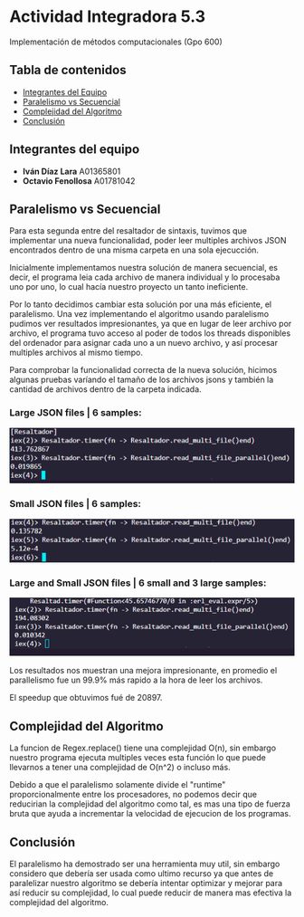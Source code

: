 # Actividad Integradora 5.3
Implementación de métodos computacionales (Gpo 600)
## Tabla de contenidos

- [Integrantes del Equipo](#integrantes-del-equipo)
- [Paralelismo vs Secuencial](#paralelismo-vs-secuencial)
- [Complejidad del Algoritmo](#complejidad-del-algoritmo)
- [Conclusión](#conclusión)

## Integrantes del equipo

 - **Iván Díaz Lara** A01365801 
 - **Octavio Fenollosa** A01781042


## Paralelismo vs Secuencial

Para esta segunda entre del resaltador de sintaxis, tuvimos que implementar una nueva funcionalidad, poder leer multiples archivos JSON encontrados dentro de una misma carpeta en una sola ejecucción.

Inicialmente implementamos nuestra solución de manera secuencial, es decir, el programa leia cada archivo de manera individual y lo procesaba uno por uno, lo cual hacía nuestro proyecto un tanto ineficiente.

Por lo tanto decidimos cambiar esta solución por una más eficiente, el paralelismo. Una vez implementando el algoritmo usando paralelismo pudimos ver resultados impresionantes, ya que en lugar de leer archivo por archivo, el programa tuvo acceso al poder de todos los threads disponibles del ordenador para asignar cada uno a un nuevo archivo, y así procesar multiples archivos al mismo tiempo.

Para comprobar la funcionalidad correcta de la nueva solución, hicimos algunas pruebas varíando el tamaño de los archivos jsons y también la cantidad de archivos dentro de la carpeta indicada.

### Large JSON files | 6 samples:
![](ParallelvsSecuencial_6Big_FileSearch.png)
### Small JSON files | 6 samples:
![](ParallelvsSecuencial_6Small_FileSearch.png)
### Large and Small JSON files | 6 small and 3 large samples:
![](MixedFiles.png)

Los resultados nos muestran una mejora impresionante, en promedio el parallelismo fue un 99.9% más rapido a la hora de leer los archivos.

El speedup que obtuvimos fué de 20897.

## Complejidad del Algoritmo

La funcion de Regex.replace() tiene una complejidad O(n), sin embargo nuestro programa ejecuta multiples veces esta función lo que puede llevarnos a tener una complejidad de O(n^2) o incluso más.

Debido a que el paralelismo solamente divide el "runtime" proporcionalmente entre los procesadores, no podemos decir que reducirian la complejidad del algoritmo como tal, es mas una tipo de fuerza bruta que ayuda a incrementar la velocidad de ejecucion de los programas.

## Conclusión

El paralelismo ha demostrado ser una herramienta muy util, sin embargo considero que debería ser usada como ultimo recurso ya que antes de paralelizar nuestro algoritmo se debería intentar optimizar y mejorar para así reducir su complejidad, lo cual puede reducir de manera mas efectiva la complejidad del algoritmo.
